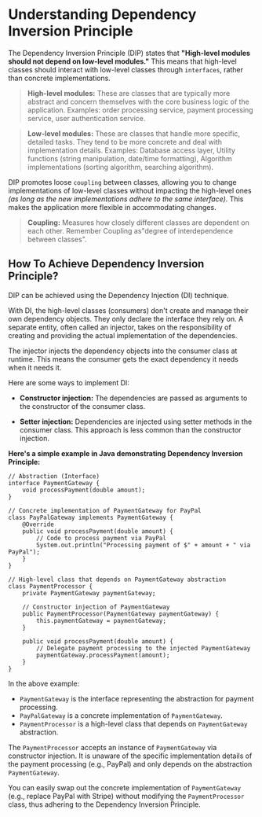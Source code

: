 # Understanding Dependency Inversion Principle

The Dependency Inversion Principle (DIP) states that **"High-level modules should not depend on low-level modules."** This means that high-level classes should interact with low-level classes through `interfaces`, rather than concrete implementations.

> **High-level modules:** These are classes that are typically more abstract and concern themselves with the core business logic of the application. Examples: order processing service, payment processing service, user authentication service.

> **Low-level modules:** These are classes that handle more specific, detailed tasks. They tend to be more concrete and deal with implementation details. Examples: Database access layer, Utility functions (string manipulation, date/time formatting), Algorithm implementations (sorting algorithm, searching algorithm).

DIP promotes loose `coupling` between classes, allowing you to change implementations of low-level classes without impacting the high-level ones _(as long as the new implementations adhere to the same interface)_. This makes the application more flexible in accommodating changes.

> **Coupling:** Measures how closely different classes are dependent on each other. Remember Coupling as"degree of interdependence between classes".

## How To Achieve Dependency Inversion Principle?

DIP can be achieved using the Dependency Injection (DI) technique.

With DI, the high-level classes (consumers) don't create and manage their own dependency objects. They only declare the interface they rely on. A separate entity, often called an injector, takes on the responsibility of creating and providing the actual implementation of the dependencies.

The injector injects the dependency objects into the consumer class at runtime. This means the consumer gets the exact dependency it needs when it needs it.

Here are some ways to implement DI:

- **Constructor injection:** The dependencies are passed as arguments to the constructor of the consumer class.

- **Setter injection:** Dependencies are injected using setter methods in the consumer class. This approach is less common than the constructor injection.

**Here's a simple example in Java demonstrating Dependency Inversion Principle:**

```
// Abstraction (Interface)
interface PaymentGateway {
    void processPayment(double amount);
}

// Concrete implementation of PaymentGateway for PayPal
class PayPalGateway implements PaymentGateway {
    @Override
    public void processPayment(double amount) {
        // Code to process payment via PayPal
        System.out.println("Processing payment of $" + amount + " via PayPal");
    }
}

// High-level class that depends on PaymentGateway abstraction
class PaymentProcessor {
    private PaymentGateway paymentGateway;

    // Constructor injection of PaymentGateway
    public PaymentProcessor(PaymentGateway paymentGateway) {
        this.paymentGateway = paymentGateway;
    }

    public void processPayment(double amount) {
        // Delegate payment processing to the injected PaymentGateway
        paymentGateway.processPayment(amount);
    }
}
```

In the above example:

- `PaymentGateway` is the interface representing the abstraction for payment processing.
- `PayPalGateway` is a concrete implementation of `PaymentGateway`.
- `PaymentProcessor` is a high-level class that depends on `PaymentGateway` abstraction.

The `PaymentProcessor` accepts an instance of `PaymentGateway` via constructor injection. It is unaware of the specific implementation details of the payment processing (e.g., PayPal) and only depends on the abstraction `PaymentGateway`.

You can easily swap out the concrete implementation of `PaymentGateway` (e.g., replace PayPal with Stripe) without modifying the `PaymentProcessor` class, thus adhering to the Dependency Inversion Principle.
